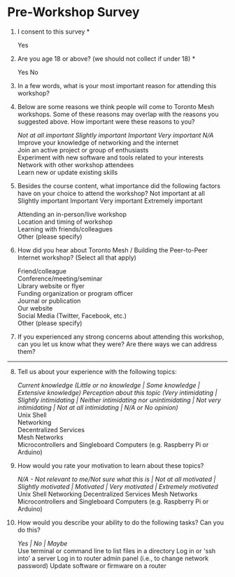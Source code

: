 # Pre-Workshop Survey

1. I consent to this survey *

    Yes

1. Are you age 18 or above? (we should not collect if under 18) * 

    Yes
    No

1. In a few words, what is your most important reason for attending this workshop?

    

1. Below are some reasons we think people will come to Toronto Mesh workshops. Some of these reasons may overlap with the reasons you suggested above. How important were these reasons to you?
  	
    _Not at all important 	Slightly important 	Important 	Very important 	N/A_  
    Improve your knowledge of networking and the internet  
    Join an active project or group of enthusiasts  
    Experiment with new software and tools related to your interests  
    Network with other workshop attendees   	
    Learn new or update existing skills  	

1. Besides the course content, what importance did the following factors have on your choice to attend the workshop?
  	Not important at all 	Slightly important 	Important 	Very important 	Extremely important

    Attending an in-person/live workshop  
    Location and timing of workshop  
    Learning with friends/colleagues  
    Other (please specify)  

6. How did you hear about Toronto Mesh / Building the Peer-to-Peer Internet workshop? (Select all that apply)

    Friend/colleague  
    Conference/meeting/seminar  
    Library website or flyer  
    Funding organization or program officer  
    Journal or publication  
    Our website  
    Social Media (Twitter, Facebook, etc.)  
    Other (please specify)  

1. If you experienced any strong concerns about attending this workshop, can you let us know what they were? Are there ways we can address them?

   
---

8. Tell us about your experience with the following topics:

    _Current knowledge (Little or no knowledge | Some knowledge | Extensive knowledge)_	
    _Perception about this topic (Very intimidating | Slightly intimidating | Neither intimidating nor unintimidating | Not very intimidating | Not at all intimidating | N/A or No opinion)_  
    Unix Shell  
    Networking  
    Decentralized Services  
    Mesh Networks  
    Microcontrollers and Singleboard Computers (e.g. Raspberry Pi or Arduino)  

1. How would you rate your motivation to learn about these topics?

    _N/A - Not relevant to me/Not sure what this is | Not at all motivated | Slightly motivated | Motivated | Very motivated | Extremely motivated_  
    Unix Shell
    Networking
    Decentralized Services
    Mesh Networks
    Microcontrollers and Singleboard Computers (e.g. Raspberry Pi or Arduino)

1. How would you describe your ability to do the following tasks?
  	Can you do this?

    _Yes | No | Maybe_  
    Use terminal or command line to list files in a directory
    Log in or 'ssh into' a server
    Log in to router admin panel (i.e., to change network password)
    Update software or firmware on a router

